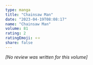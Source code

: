 ```yaml
---
type: manga
title: "Chainsaw Man"
date: "2023-04-19T08:08:17"
name: "Chainsaw Man"
volume: 81
rating: 2
ratingEmoji: ⭐️⭐️
share: false
---
```


*[No review was written for this volume]*

